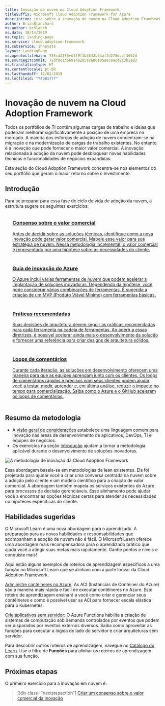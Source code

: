 ```yaml
---
title: Inovação de nuvem na Cloud Adoption Framework
titleSuffix: Microsoft Cloud Adoption Framework for Azure
description: Leia sobre a inovação de nuvem na Cloud Adoption Framework.
author: BrianBlanchard
ms.author: brblanch
ms.date: 10/14/2019
ms.topic: landing-page
ms.service: cloud-adoption-framework
ms.subservice: innovate
layout: LandingPage
ms.openlocfilehash: 758cd3285ed7f9f1b3542b54af7d275dccf1662d
ms.sourcegitcommit: 72df8c1b669146285a8680e05aeceecd2c3b2e83
ms.translationtype: HT
ms.contentlocale: pt-BR
ms.lasthandoff: 12/02/2019
ms.locfileid: "74681777"
---
```

# <a name="cloud-innovation-in-the-cloud-adoption-framework"></a>Inovação de nuvem na Cloud Adoption Framework

Todos os portfólios de TI contêm algumas cargas de trabalho e ideias que poderiam melhorar significativamente a posição de uma empresa no mercado. A maioria dos esforços de adoção de nuvem concentram-se na migração e na modernização de cargas de trabalho existentes. No entanto, é a inovação que pode fornecer o maior valor comercial. A inovação relacionada à adoção da nuvem pode desbloquear novas habilidades técnicas e funcionalidades de negócios expandidas.

Esta seção do Cloud Adoption Framework concentra-se nos elementos do seu portfólio que geram o maior retorno sobre o investimento.

## <a name="get-started"></a>Introdução

Para se preparar para essa fase do ciclo de vida de adoção da nuvem, a estrutura sugere os seguintes exercícios:

<!-- markdownlint-disable MD033 -->

<ul class="panelContent cardsF">
    <li style="display: flex; flex-direction: column;">
        <a href="./business-value.md">
            <div class="cardSize">
                <div class="cardPadding" style="padding-bottom:10px;">
                    <div class="card" style="padding-bottom:10px;">
                        <div class="cardImageOuter">
                            <div class="cardImage">
                                <img alt="" src="../_images/icons/1.png" data-linktype="external">
                            </div>
                        </div>
                        <div class="cardText" style="padding-left:0px;">
                            <h3>Consenso sobre o valor comercial</h3>
Antes de decidir sobre as soluções técnicas, identifique como a nova inovação pode gerar valor comercial. Mapeie esse valor para sua estratégia de nuvem. Nessa metodologia incremental, o valor comercial é representado por uma hipótese sobre as necessidades do cliente.
                        </div>
                    </div>
                </div>
            </div>
        </a>
    </li>
    <li style="display: flex; flex-direction: column;">
        <a href="./innovation-guide/index.md">
            <div class="cardSize">
                <div class="cardPadding" style="padding-bottom:10px;">
                    <div class="card" style="padding-bottom:10px;">
                        <div class="cardImageOuter">
                            <div class="cardImage">
                                <img alt="" src="../_images/icons/2.png" data-linktype="external">
                            </div>
                        </div>
                        <div class="cardText" style="padding-left:0px;">
                            <h3>Guia de inovação do Azure</h3>
O Azure inclui várias ferramentas de nuvem que podem acelerar a implantação de soluções inovadoras. Dependendo da hipótese, você pode considerar várias combinações de ferramentas. É sugerida a criação de um MVP (Produto Viável Mínimo) com ferramentas básicas.
                        </div>
                    </div>
                </div>
            </div>
        </a>
    </li>
    <li style="display: flex; flex-direction: column;">
        <a href="./best-practices/index.md">
            <div class="cardSize">
                <div class="cardPadding" style="padding-bottom:10px;">
                    <div class="card" style="padding-bottom:10px;">
                        <div class="cardImageOuter">
                            <div class="cardImage">
                                <img alt="" src="../_images/icons/3.png" data-linktype="external">
                            </div>
                        </div>
                        <div class="cardText" style="padding-left:0px;">
                            <h3>Práticas recomendadas</h3>
Suas decisões de arquitetura devem seguir as práticas recomendadas para cada ferramenta na cadeia de ferramentas. Ao aderir a essas diretrizes, é possível acelerar ainda mais o desenvolvimento da solução e fornecer uma referência para criar designs de arquitetura sólidos.
                        </div>
                    </div>
                </div>
            </div>
        </a>
    </li>
    <li style="display: flex; flex-direction: column;">
        <a href="./considerations/adoption.md">
            <div class="cardSize">
                <div class="cardPadding" style="padding-bottom:10px;">
                    <div class="card" style="padding-bottom:10px;">
                        <div class="cardImageOuter">
                            <div class="cardImage">
                                <img alt="" src="../_images/icons/4.png" data-linktype="external">
                            </div>
                        </div>
                        <div class="cardText" style="padding-left:0px;">
                            <h3>Loops de comentários</h3>
Durante cada iteração, as soluções em desenvolvimento oferecem uma maneira para que as equipes aprendam junto com os clientes. Os loops de comentários rápidos e precisos com seus clientes podem ajudar você a testar, medir, aprender e, em última análise, reduzir o impacto no tempo para comercialização. Saiba como o Azure e o GitHub aceleram os loops de comentários.
                        </div>
                    </div>
                </div>
            </div>
        </a>
    </li>
</ul>
<!-- markdownlint-enable MD033 -->

## <a name="methodology-summary"></a>Resumo da metodologia

- A [visão geral de considerações](./considerations/index.md) estabelece uma linguagem comum para inovação nas áreas de desenvolvimento de aplicativos, DevOps, TI e equipes de negócios.
- Os exercícios na seção [Introdução](#get-started) ajudam a tornar a metodologia aplicável durante o desenvolvimento de soluções inovadoras.

![A metodologia de inovação da Cloud Adoption Framework](../_images/innovate/innovate-methodology.png)

Essa abordagem baseia-se em metodologias de lean existentes. Ela foi projetada para ajudar você a criar uma conversa centrada na nuvem sobre a adoção pelo cliente e um modelo científico para a criação de valor comercial. A abordagem também mapeia os serviços existentes do Azure para processos de decisão gerenciáveis. Esse alinhamento pode ajudar você a encontrar as opções técnicas certas para atender às necessidades ou hipóteses específicas do cliente.

## <a name="suggested-skills"></a>Habilidades sugeridas

O Microsoft Learn é uma nova abordagem para o aprendizado. A preparação para as novas habilidades e responsabilidades que acompanham a adoção de nuvem não é fácil. O Microsoft Learn oferece uma abordagem mais recompensadora para o aprendizado prático que ajuda você a atingir suas metas mais rapidamente. Ganhe pontos e níveis e conquiste mais!

Aqui estão alguns exemplos de roteiros de aprendizagem específicos a uma função no Microsoft Learn que se alinham com a parte Inovar da Cloud Adoption Framework.

[Administre contêineres no Azure](https://docs.microsoft.com/learn/paths/administer-containers-in-azure/): As ACI (Instâncias de Contêiner do Azure) são a maneira mais rápida e fácil de executar contêineres no Azure. Este roteiro de aprendizagem ensinará a você como criar e gerenciar seus contêineres e como é possível usar as ACI para fornecer escala elástica para o Kubernetes.

[Crie aplicativos sem servidor](https://docs.microsoft.com/learn/paths/create-serverless-applications/): O Azure Functions habilita a criação de sistemas de computação sob demanda controlados por eventos que podem ser disparados por eventos externos diversos. Saiba como aproveitar as funções para executar a lógica do lado do servidor e criar arquiteturas sem servidor.

Para descobrir outros roteiros de aprendizagem, navegue no [Catálogo do Learn](/learn/browse). Use o filtro de **Funções** para alinhar os roteiros de aprendizagem com sua função.

## <a name="next-steps"></a>Próximas etapas

O primeiro exercício para a inovação em nuvem é:
> [!div class="nextstepaction"]
> [Criar um consenso sobre o valor comercial da inovação](./business-value.md)

